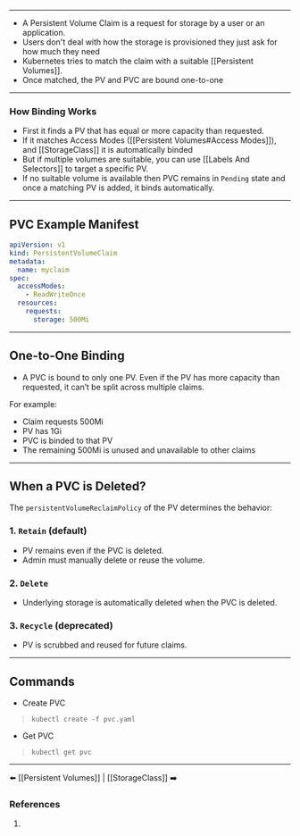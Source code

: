 ___
- A Persistent Volume Claim is a request for storage by a user or an application.
- Users don't deal with how the storage is provisioned they just ask for how much they need
- Kubernetes tries to match the claim with a suitable [[Persistent Volumes]].
- Once matched, the PV and PVC are bound one-to-one

___
### How Binding Works
- First it finds a PV that has equal or more capacity than requested.      
- If it matches Access Modes ([[Persistent Volumes#Access Modes]]), and [[StorageClass]] it is automatically binded
- But if multiple volumes are suitable, you can use [[Labels And Selectors]] to target a specific PV.
- If no suitable volume is available then PVC remains in `Pending` state and once a matching PV is added, it binds automatically.
___
## PVC Example Manifest

```yaml
apiVersion: v1
kind: PersistentVolumeClaim
metadata:
  name: myclaim
spec:
  accessModes:
    - ReadWriteOnce
  resources:
    requests:
      storage: 500Mi
```
___
## One-to-One Binding

- A PVC is bound to only one PV. Even if the PV has more capacity than requested, it can’t be split across multiple claims.

For example:
- Claim requests 500Mi
- PV has 1Gi
- PVC is binded to that PV  
- The remaining 500Mi is unused and unavailable to other claims
    
___
## When a PVC is Deleted?

The  `persistentVolumeReclaimPolicy` of the PV determines the behavior:

### 1. `Retain` (default)
- PV remains even if the PVC is deleted.
- Admin must manually delete or reuse the volume.

### 2. `Delete`
- Underlying storage is automatically deleted when the PVC is deleted.

### 3. `Recycle` (deprecated)
- PV is scrubbed and reused for future claims.
---

## Commands
- Create PVC
>`kubectl create -f pvc.yaml`
- Get PVC
> `kubectl get pvc`
___
⬅️ [[Persistent Volumes]] | [[StorageClass]] ➡️
### References
1. 